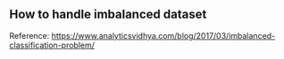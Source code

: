How to handle imbalanced dataset
--------------------------------------

Reference: https://www.analyticsvidhya.com/blog/2017/03/imbalanced-classification-problem/


